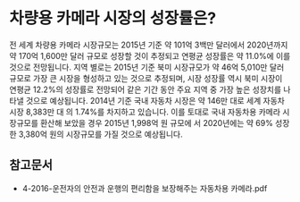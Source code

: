 # 차량용 카메라 시장의 성장률은?
전 세계 차량용 카메라 시장규모는 2015년 기준 약 101억 3백만 달러에서 2020년까지 약 170억 1,600만 달러 규모로 성장할 것이 추정되고 연평균 성장률은 약 11.0%에 이를 것으로 전망됩니다. 지역 별로는 2015년 기준 북미 시장규모가 약 46억 5,010만 달러 규모로 가장 큰 시장을 형성하고 있는 것으로 추정되며, 시장 성장률 역시 북미 시장이 연평균 12.2%의 성장률로 전망되어 같은 기간 동안 주요 지역 중 가장 높은 성장치를 나타낼 것으로 예상됩니다. 2014년 기준 국내 자동차 시장은 약 146만 대로 세계 자동차 시장 8,383만 대 의 1.74%를 차지하고 있습니다. 이를 토대로 국내 자동차용 카메라 시장규모를 환산해 보았을 경우 2015년 1,998억 원 규모에 서 2020년에는 약 69% 성장한 3,380억 원의 시장규모를 가질 것으로 예상됩니다.

## 참고문서 
- 4-2016-운전자의 안전과 운행의 편리함을 보장해주는 자동차용 카메라.pdf